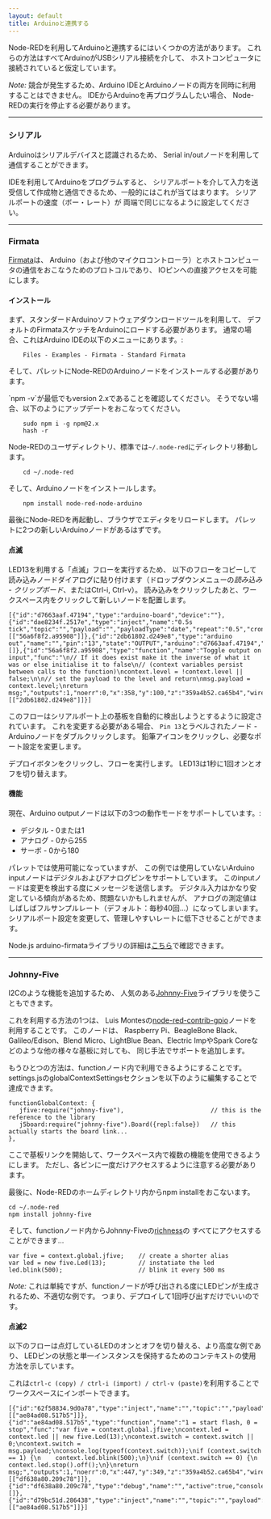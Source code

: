 ```yaml
---
layout: default
title: Arduinoと連携する
---
```


Node-REDを利用してArduinoと連携するにはいくつかの方法があります。
これらの方法はすべてArduinoがUSBシリアル接続を介して、
ホストコンピュータに接続されていると仮定しています。

*Note:* 競合が発生するため、Arduino IDEとArduinoノードの両方を同時に利用することはできません。
IDEからArduinoを再プログラムしたい場合、
Node-REDの実行を停止する必要があります。

***

### シリアル

Arduinoはシリアルデバイスと認識されるため、
Serial in/outノードを利用して通信することができます。

IDEを利用してArduinoをプログラムすると、
シリアルポートを介して入力を送受信して作成物と通信できるため、一般的にはこれが当てはまります。
シリアルポートの速度（ボー・レート）が
両端で同じになるように設定してください。

***

### Firmata

[Firmata](http://firmata.org/)は、
Arduino（および他のマイクロコントローラ）とホストコンピュータの通信をおこなうためのプロトコルであり、
IOピンへの直接アクセスを可能にします。

#### インストール

まず、スタンダードArduinoソフトウェアダウンロードツールを利用して、
デフォルトのFirmataスケッチをArduinoにロードする必要があります。
通常の場合、これはArduino IDEの以下のメニューにあります。:

        Files - Examples - Firmata - Standard Firmata

そして、パレットにNode-REDのArduinoノードをインストールする必要があります。

<div class="doc-callout">`npm -v`が最低でもversion 2.xであることを確認してください。
そうでない場合、以下のようにアップデートをおこなってください。

        sudo npm i -g npm@2.x
        hash -r
</div>

Node-REDのユーザディレクトリ、標準では`~/.node-red`にディレクトリ移動します。

        cd ~/.node-red

そして、Arduinoノードをインストールします。

        npm install node-red-node-arduino

最後にNode-REDを再起動し、ブラウザでエディタをリロードします。
パレットに2つの新しいArduinoノードがあるはずです。

#### 点滅

LED13を利用する「点滅」フローを実行するため、
以下のフローをコピーして読み込みノードダイアログに貼り付けます（ドロップダウンメニューの*読み込み - クリップボード*、またはCtrl-i, Ctrl-v）。
読み込みをクリックしたあと、ワークスペース内をクリックして新しいノードを配置します。

    [{"id":"d7663aaf.47194","type":"arduino-board","device":""},{"id":"dae8234f.2517e","type":"inject","name":"0.5s tick","topic":"","payload":"","payloadType":"date","repeat":"0.5","crontab":"","once":false,"x":150,"y":100,"z":"359a4b52.ca65b4","wires":[["56a6f8f2.a95908"]]},{"id":"2db61802.d249e8","type":"arduino out","name":"","pin":"13","state":"OUTPUT","arduino":"d7663aaf.47194","x":570.5,"y":100,"z":"359a4b52.ca65b4","wires":[]},{"id":"56a6f8f2.a95908","type":"function","name":"Toggle output on input","func":"\n// If it does exist make it the inverse of what it was or else initialise it to false\n// (context variables persist between calls to the function)\ncontext.level = !context.level || false;\n\n// set the payload to the level and return\nmsg.payload = context.level;\nreturn msg;","outputs":1,"noerr":0,"x":358,"y":100,"z":"359a4b52.ca65b4","wires":[["2db61802.d249e8"]]}]

このフローはシリアルポート上の基板を自動的に検出しようとするように設定されています。
これを変更する必要がある場合、
`Pin 13`とラベルされたノード - Arduinoノードをダブルクリックします。
鉛筆アイコンをクリックし、必要なポート設定を変更します。

デプロイボタンをクリックし、フローを実行します。
LED13は1秒に1回オンとオフを切り替えます。

#### 機能

現在、Arduino outputノードは以下の3つの動作モードをサポートしています。:

 - デジタル - 0または1
 - アナログ - 0から255
 - サーボ - 0から180

パレットでは使用可能になっていますが、
この例では使用していないArduino inputノードはデジタルおよびアナログピンをサポートしています。
このinputノードは変更を検出する度にメッセージを送信します。
デジタル入力はかなり安定している傾向があるため、問題ないかもしれませんが、
アナログの測定値はしばしばフルサンプルレート（デフォルト：毎秒40回...）になってしまいます。
シリアルポート設定を変更して、管理しやすいレートに低下させることができます。

Node.js arduino-firmataライブラリの詳細は[こちら](https://www.npmjs.com/package/arduino-firmata)で確認できます。

***

### Johnny-Five

I2Cのような機能を追加するため、
人気のある[Johnny-Five](https://www.npmjs.com/package/johnny-five)ライブラリを使うこともできます。

これを利用する方法の1つは、
Luis Montesの[node-red-contrib-gpio](https://www.npmjs.com/package/node-red-contrib-gpio)ノードを利用することです。
このノードは、
Raspberry Pi、BeagleBone Black、Galileo/Edison、Blend Micro、LightBlue Bean、Electric ImpやSpark Coreなどのような他の様々な基板に対しても、
同じ手法でサポートを追加します。

もうひとつの方法は、functionノード内で利用できるようにすることです。
settings.jsのglobalContextSettingsセクションを以下のように編集することで達成できます。

    functionGlobalContext: {
       jfive:require("johnny-five"),                        // this is the reference to the library
       j5board:require("johnny-five").Board({repl:false})   // this actually starts the board link...
    },

ここで基板リンクを開始して、ワークスペース内で複数の機能を使用できるようにします。
ただし、各ピンに一度だけアクセスするように注意する必要があります。

最後に、Node-REDのホームディレクトリ内からnpm installをおこないます。

    cd ~/.node-red
    npm install johnny-five

そして、functionノード内からJohnny-Fiveの[richness](https://github.com/rwaldron/johnny-five/wiki)の
すべてにアクセスすることができます...

    var five = context.global.jfive;    // create a shorter alias
    var led = new five.Led(13);         // instatiate the led
    led.blink(500);                     // blink it every 500 ms

*Note:* これは単純ですが、functionノードが呼び出される度にLEDピンが生成されるため、不適切な例です。
つまり、デプロイして1回呼び出すだけでいいのです。

#### 点滅2

以下のフローは点灯しているLEDのオンとオフを切り替える、より高度な例であり、
LEDピンの状態と単一インスタンスを保持するためのコンテキストの使用方法を示しています。

これは`ctrl-c (copy) / ctrl-i (import) / ctrl-v (paste)`を利用することでワークスペースにインポートできます。

    [{"id":"62f58834.9d0a78","type":"inject","name":"","topic":"","payload":"1","payloadType":"string","repeat":"","crontab":"","once":false,"x":226,"y":326,"z":"359a4b52.ca65b4","wires":[["ae84ad08.517b5"]]},{"id":"ae84ad08.517b5","type":"function","name":"1 = start flash, 0 = stop","func":"var five = context.global.jfive;\ncontext.led = context.led || new five.Led(13);\ncontext.switch = context.switch || 0;\ncontext.switch = msg.payload;\nconsole.log(typeof(context.switch));\nif (context.switch == 1) {\n    context.led.blink(500);\n}\nif (context.switch == 0) {\n    context.led.stop().off();\n}\nreturn msg;","outputs":1,"noerr":0,"x":447,"y":349,"z":"359a4b52.ca65b4","wires":[["df638a80.209c78"]]},{"id":"df638a80.209c78","type":"debug","name":"","active":true,"console":"false","complete":"false","x":645,"y":349,"z":"359a4b52.ca65b4","wires":[]},{"id":"d79bc51d.286438","type":"inject","name":"","topic":"","payload":"0","payloadType":"string","repeat":"","crontab":"","once":false,"x":224.4000244140625,"y":364.60003662109375,"z":"359a4b52.ca65b4","wires":[["ae84ad08.517b5"]]}]
